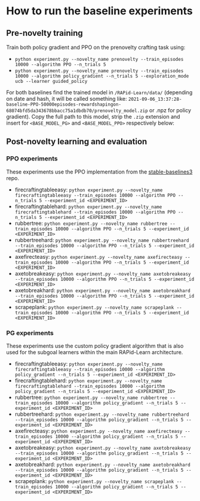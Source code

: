 # How to run the baseline experiments
## Pre-novelty training
Train both policy gradient and PPO on the prenovelty crafting task using:
  - `python experiment.py --novelty_name prenovelty --train_episodes 10000 --algorithm PPO --n_trials 5`
  - `python experiment.py --novelty_name prenovelty --train_episodes 10000 --algorithm policy_gradient --n_trials 5 --exploration_mode ucb --learner guided_policy`

For both baselines find the trained model in `/RAPid-Learn/data/` (depending on date and hash, it will be called something like: 
`2021-09-06_13:37:28-baseline-PPO-50000episodes-rewardshapingon-68074bfd5da343678bbacc75a1dbdb70/prenovelty_model.zip` or .npz for policy gradient). 
Copy the full path to this model, strip the `.zip` extension and insert for `<BASE_MODEL_PG>` and `<BASE_MODEL_PPO>` respectively below:

## Post-novelty learning and evaluation
### PPO experiments
These experiments use the PPO implementation from the [stable-baselines3](https://github.com/DLR-RM/stable-baselines3) repo.
  - firecraftingtableeasy: `python experiment.py --novelty_name firecraftingtableeasy --train_episodes 10000 --algorithm PPO --n_trials 5 --experiment_id <EXPERIMENT_ID>`  
  - firecraftingtablehard: `python experiment.py --novelty_name firecraftingtablehard --train_episodes 10000 --algorithm PPO --n_trials 5 --experiment_id <EXPERIMENT_ID>`  
  - rubbertree: `python experiment.py --novelty_name rubbertree --train_episodes 10000 --algorithm PPO --n_trials 5 --experiment_id <EXPERIMENT_ID>`  
  - rubbertreehard: `python experiment.py --novelty_name rubbertreehard --train_episodes 10000 --algorithm PPO --n_trials 5 --experiment_id <EXPERIMENT_ID>`  
  - axefirecteasy: `python experiment.py --novelty_name axefirecteasy --train_episodes 10000 --algorithm PPO --n_trials 5 --experiment_id <EXPERIMENT_ID>`  
  - axetobreakeasy: `python experiment.py --novelty_name axetobreakeasy --train_episodes 10000 --algorithm PPO --n_trials 5 --experiment_id <EXPERIMENT_ID>`  
  - axetobreakhard: `python experiment.py --novelty_name axetobreakhard --train_episodes 10000 --algorithm PPO --n_trials 5 --experiment_id <EXPERIMENT_ID>`  
  - scrapeplank: `python experiment.py --novelty_name scrapeplank --train_episodes 10000 --algorithm PPO --n_trials 5 --experiment_id <EXPERIMENT_ID>`    

### PG experiments
These experiments use the custom policy gradient algorithm that is also used for the subgoal learners within the main RAPid-Learn architecture.
  - firecraftingtableeasy: `python experiment.py --novelty_name firecraftingtableeasy --train_episodes 10000 --algorithm policy_gradient --n_trials 5 --experiment_id <EXPERIMENT_ID>`  
  - firecraftingtablehard: `python experiment.py --novelty_name firecraftingtablehard --train_episodes 10000 --algorithm policy_gradient --n_trials 5 --experiment_id <EXPERIMENT_ID>`  
  - rubbertree: `python experiment.py --novelty_name rubbertree --train_episodes 10000 --algorithm policy_gradient --n_trials 5 --experiment_id <EXPERIMENT_ID>`  
  - rubbertreehard: `python experiment.py --novelty_name rubbertreehard --train_episodes 10000 --algorithm policy_gradient --n_trials 5 --experiment_id <EXPERIMENT_ID>`  
  - axefirecteasy: `python experiment.py --novelty_name axefirecteasy --train_episodes 10000 --algorithm policy_gradient --n_trials 5 --experiment_id <EXPERIMENT_ID>`  
  - axetobreakeasy: `python experiment.py --novelty_name axetobreakeasy --train_episodes 10000 --algorithm policy_gradient --n_trials 5 --experiment_id <EXPERIMENT_ID>`  
  - axetobreakhard: `python experiment.py --novelty_name axetobreakhard --train_episodes 10000 --algorithm policy_gradient --n_trials 5 --experiment_id <EXPERIMENT_ID>`  
  - scrapeplank: `python experiment.py --novelty_name scrapeplank --train_episodes 10000 --algorithm policy_gradient --n_trials 5 --experiment_id <EXPERIMENT_ID>`    
